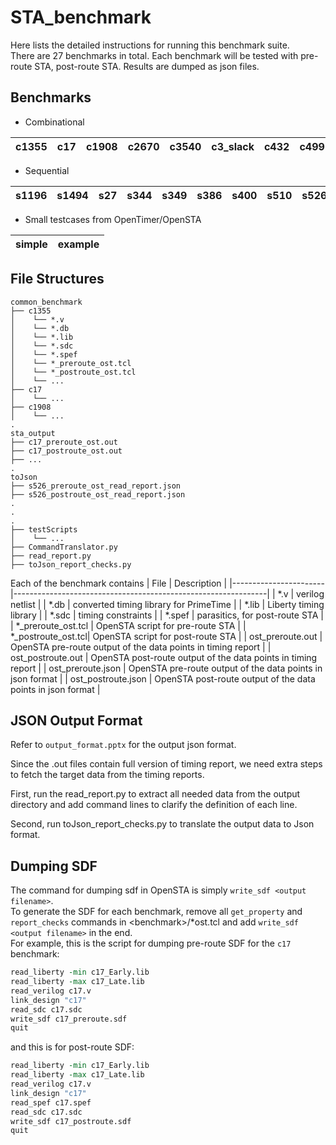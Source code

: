 # STA_benchmark

Here lists the detailed instructions for running this benchmark suite.  
There are 27 benchmarks in total. Each benchmark will be tested with pre-route STA, post-route STA. Results are dumped as json files.

## Benchmarks

- Combinational

| c1355 | c17 | c1908 | c2670 | c3540 | c3\_slack | c432 | c499 | c5315 | c6288 | c7552 | c880 |
|-------|-----|-------|-------|-------|-----------|------|------|-------|-------|-------|------|

- Sequential

| s1196 | s1494 | s27 | s344 | s349 | s386 | s400 | s510 | s526 | ac97\_ctrl | aes\_core | des\_perf | vga\_lcd |
|-------|-------|-----|------|------|------|------|------|------|------------|-----------|-----------|----------|

- Small testcases from OpenTimer/OpenSTA

| simple | example |
|--------|---------|

## File Structures
```
common_benchmark
├── c1355
│    └── *.v
│    └── *.db
│    └── *.lib
│    └── *.sdc
│    └── *.spef
│    └── *_preroute_ost.tcl
│    └── *_postroute_ost.tcl
│    └── ...
├── c17
│    └── ...
├── c1908
│    └── ...
.
sta_output
├── c17_preroute_ost.out
├── c17_postroute_ost.out
├── ...
.
toJson
├── s526_preroute_ost_read_report.json
├── s526_postroute_ost_read_report.json
.
.
.
├── testScripts
│    └── ...
├── CommandTranslator.py
├── read_report.py
├── toJson_report_checks.py
```

Each of the benchmark contains
| File                  | Description                                                   |
|-----------------------|---------------------------------------------------------------|
| \*.v                  | verilog netlist                                               |
| \*.db                 | converted timing library for PrimeTime                        |
| \*.lib                | Liberty timing library                                        |
| \*.sdc                | timing constraints                                            |
| \*.spef               | parasitics, for post-route STA                                |
| \*\_preroute\_ost.tcl | OpenSTA script for pre-route STA                              |
| \*\_postroute\_ost.tcl| OpenSTA script for post-route STA                             |
| ost\_preroute.out     | OpenSTA pre-route output of the data points in timing report  |
| ost\_postroute.out    | OpenSTA post-route output of the data points in timing report |
| ost\_preroute.json    | OpenSTA pre-route output of the data points in json format    |
| ost\_postroute.json   | OpenSTA post-route output of the data points in json format   |

## JSON Output Format

Refer to `output_format.pptx` for the output json format.

Since the .out files contain full version of timing report, we need extra steps to fetch the target data from the timing reports. 

First, run the read_report.py to extract all needed data from the output directory and add command lines to clarify the definition of each line. 

Second, run toJson_report_checks.py to translate the output data to Json format.

## Dumping SDF
The command for dumping sdf in OpenSTA is simply `write_sdf <output filename>`.  
To generate the SDF for each benchmark, remove all `get_property` and `report_checks` commands in \<benchmark\>/\*ost.tcl and add `write_sdf <output filename>` in the end.  
For example, this is the script for dumping pre-route SDF for the `c17` benchmark:
```tcl
read_liberty -min c17_Early.lib
read_liberty -max c17_Late.lib
read_verilog c17.v
link_design "c17"
read_sdc c17.sdc
write_sdf c17_preroute.sdf
quit
```
and this is for post-route SDF:
```tcl
read_liberty -min c17_Early.lib
read_liberty -max c17_Late.lib
read_verilog c17.v
link_design "c17"
read_spef c17.spef
read_sdc c17.sdc
write_sdf c17_postroute.sdf
quit
```
